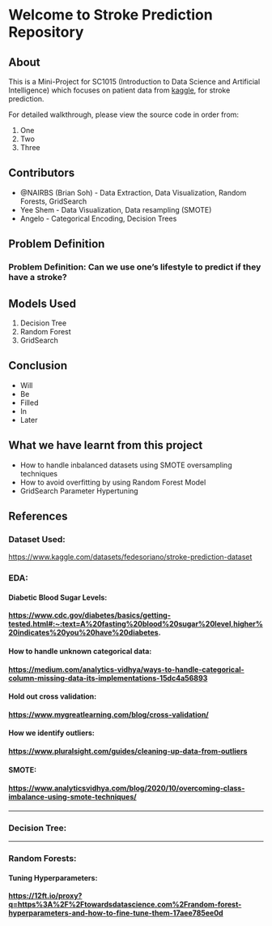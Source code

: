 # Welcome to Stroke Prediction Repository
## About
This is a Mini-Project for SC1015 (Introduction to Data Science and Artificial Intelligence) which focuses on patient data from [kaggle](https://www.kaggle.com/datasets/fedesoriano/stroke-prediction-dataset), for stroke prediction.

For detailed walkthrough, please view the source code in order from:
1. One
2. Two
3. Three

## Contributors
* @NAIRBS (Brian Soh) - Data Extraction, Data Visualization, Random Forests, GridSearch
* Yee Shem - Data Visualization, Data resampling (SMOTE)
* Angelo - Categorical Encoding, Decision Trees

## Problem Definition
### Problem Definition: Can we use one’s lifestyle to predict if they have a stroke?

## Models Used
1. Decision Tree
2. Random Forest
3. GridSearch

## Conclusion
* Will
* Be
* Filled
* In
* Later

## What we have learnt from this project
* How to handle inbalanced datasets using SMOTE oversampling techniques
* How to avoid overfitting by using Random Forest Model
* GridSearch Parameter Hypertuning

## References
### **Dataset Used:**
https://www.kaggle.com/datasets/fedesoriano/stroke-prediction-dataset

### **EDA:**
#### **Diabetic Blood Sugar Levels:** 
**https://www.cdc.gov/diabetes/basics/getting-tested.html#:~:text=A%20fasting%20blood%20sugar%20level,higher%20indicates%20you%20have%20diabetes.**

#### **How to handle unknown categorical data:**
**https://medium.com/analytics-vidhya/ways-to-handle-categorical-column-missing-data-its-implementations-15dc4a56893**

#### **Hold out cross validation:**
**https://www.mygreatlearning.com/blog/cross-validation/**

#### **How we identify outliers:**
**https://www.pluralsight.com/guides/cleaning-up-data-from-outliers**

#### **SMOTE:**
#### **https://www.analyticsvidhya.com/blog/2020/10/overcoming-class-imbalance-using-smote-techniques/**
---

### **Decision Tree:**
---

### **Random Forests:**
#### **Tuning Hyperparameters:**
**https://12ft.io/proxy?q=https%3A%2F%2Ftowardsdatascience.com%2Frandom-forest-hyperparameters-and-how-to-fine-tune-them-17aee785ee0d**

